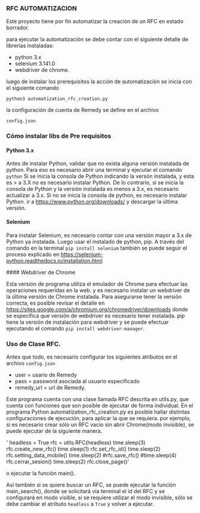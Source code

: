 ### RFC AUTOMATIZACION

Este proyecto tiene por fin automatizar la creación de un RFC en estado borrador.

para ejecutar la automatización se debe contar con el siguiente detalle de librerias instaladas:

- python 3.x
- selenium 3.141.0
- webdriver de chrome.

luego de instalar los prerequisitos la acción de automatización se inicia con el siguiente comando

`python3 automatization_rfc_creation.py`

la configuración de cuenta de Remedy se define en el archivo 

`config.json`

### Cómo instalar libs de Pre requisitos

#### Python 3.x

Antes de instalar Python, validar que no exista alguna versión instalada de python.
Para eso es necesario abrir una terminal y ejecutar el comando `python`
Si se inicia la consola de Python indicando la versón instalada, y esta es > a 3.X no es necesario instalar Python.
De lo contrario, si se inicia la consola de Python y la versión instalada es menos a 3.x, es necesario actualizar a 3.x.
Si no se inicia la consola de python, es necesario instalar Python.
ir a https://www.python.org/downloads/ y descargar la última versión.

#### Selenium

Para instalar Selenium, es necesario contar con una versión mayor a 3.x de Python ya instalada.
Luego usar el instalado de python, pip. A través del comando en la terminal `pip install selenium`
también se puede seguir el proceso explicado en https://selenium-python.readthedocs.io/installation.html

#### Webdriver de Chrome

Esta versión de programa utiliza el emulador de Chrome para efectuar las operaciones requeridas en la web.
y es necesario instalar un webdriver de la última versión de Chrome instalada. Para asegurarse tener la versión correcta, 
es posible revisar el detalle en https://sites.google.com/a/chromium.org/chromedriver/downloads donde se especifica que versión de webdriver es necesario tener instalada.
pip tiene la versión de instalación para webdriver y se puede efectuar ejecutando el comando `pip install webdriver-manager`.

### Uso de Clase RFC.

Antes que todo, es necesario configurar los siguientes atributos en el archivo `config.json`

- user = usario de Remedy
- pass = password asociada al usuario especificado
- remedy_url = url de Remedy.

Este programa cuenta con una clase llamada RFC descrita en utils.py, que cuenta con funciones que son posible de ejecutar de forma individual.
En el programa Python automatization_rfc_creation.py es posible hallar distintas configuraciones de ejecución, para aplicar la que se requiera.
por ejemplo, si es necesario crear sólo un RFC vacío sin abrir Chrome(modo invisible), se puede ejecutar de la siguiente manera.

'   headless = True
    rfc = utils.RFC(headless)
    time.sleep(3)
    rfc.create_new_rfc()
    time.sleep(1)
    rfc.set_rfc_id()
    time.sleep(2)
    rfc.setting_data_mobile()
    time.sleep(2)
    #rfc.save_rfc()
    #time.sleep(4)
    rfc.cerrar_sesion()
    time.sleep(2)
    rfc.close_page()'

o ejecutar la función main().

Así también si se quiere buscar un RFC, se puede ejecutar la función main_search(), donde se solicitará vía terminal el id del RFC y se configurará en modo visible, si se requiere utilizar el modo invisible, sólo se debe cambiar el atributo `headless` a `True` y volver a ejecutar.